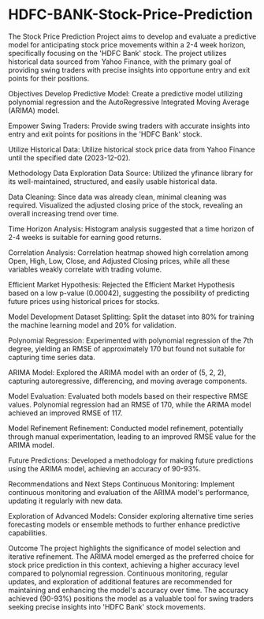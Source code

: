 # HDFC-BANK-Stock-Price-Prediction

The Stock Price Prediction Project aims to develop and evaluate a predictive model for anticipating stock price movements within a 2-4 week horizon, specifically focusing on the 'HDFC Bank' stock. The project utilizes historical data sourced from Yahoo Finance, with the primary goal of providing swing traders with precise insights into opportune entry and exit points for their positions.

Objectives
Develop Predictive Model: Create a predictive model utilizing polynomial regression and the AutoRegressive Integrated Moving Average (ARIMA) model.

Empower Swing Traders: Provide swing traders with accurate insights into entry and exit points for positions in the 'HDFC Bank' stock.

Utilize Historical Data: Utilize historical stock price data from Yahoo Finance until the specified date (2023-12-02).

Methodology
Data Exploration
Data Source: Utilized the yfinance library for its well-maintained, structured, and easily usable historical data.

Data Cleaning: Since data was already clean, minimal cleaning was required. Visualized the adjusted closing price of the stock, revealing an overall increasing trend over time.

Time Horizon Analysis: Histogram analysis suggested that a time horizon of 2-4 weeks is suitable for earning good returns.

Correlation Analysis: Correlation heatmap showed high correlation among Open, High, Low, Close, and Adjusted Closing prices, while all these variables weakly correlate with trading volume.

Efficient Market Hypothesis: Rejected the Efficient Market Hypothesis based on a low p-value (0.00042), suggesting the possibility of predicting future prices using historical prices for stocks.

Model Development
Dataset Splitting: Split the dataset into 80% for training the machine learning model and 20% for validation.

Polynomial Regression: Experimented with polynomial regression of the 7th degree, yielding an RMSE of approximately 170 but found not suitable for capturing time series data.

ARIMA Model: Explored the ARIMA model with an order of (5, 2, 2), capturing autoregressive, differencing, and moving average components.

Model Evaluation: Evaluated both models based on their respective RMSE values. Polynomial regression had an RMSE of 170, while the ARIMA model achieved an improved RMSE of 117.

Model Refinement
Refinement: Conducted model refinement, potentially through manual experimentation, leading to an improved RMSE value for the ARIMA model.

Future Predictions: Developed a methodology for making future predictions using the ARIMA model, achieving an accuracy of 90-93%.

Recommendations and Next Steps
Continuous Monitoring: Implement continuous monitoring and evaluation of the ARIMA model's performance, updating it regularly with new data.

Exploration of Advanced Models: Consider exploring alternative time series forecasting models or ensemble methods to further enhance predictive capabilities.

Outcome
The project highlights the significance of model selection and iterative refinement. The ARIMA model emerged as the preferred choice for stock price prediction in this context, achieving a higher accuracy level compared to polynomial regression. Continuous monitoring, regular updates, and exploration of additional features are recommended for maintaining and enhancing the model's accuracy over time. The accuracy achieved (90-93%) positions the model as a valuable tool for swing traders seeking precise insights into 'HDFC Bank' stock movements.
